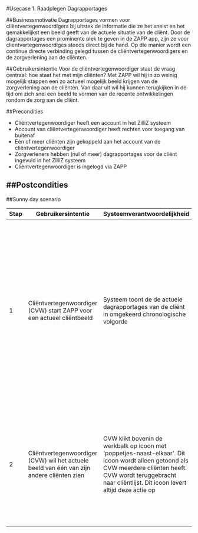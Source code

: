 #Usecase 1. Raadplegen Dagrapportages

##Businessmotivatie
Dagrapportages vormen voor cliëntvertegenwoordigers bij uitstek de informatie die ze het snelst en het gemakkelijkst een beeld geeft van de actuele situatie van de cliënt. Door de dagrapportages een prominente plek te geven in de ZAPP app, zijn ze voor clientvertegenwoordiges steeds direct bij de hand. Op die manier wordt een continue directe verbinding gelegd tussen de cliëntvertegenwoordigers en de zorgverlening aan de cliënten.

##Gebruikersintentie
Voor de cliëntvertegenwoordiger staat de vraag centraal: hoe staat het met mijn cliënten? Met ZAPP wil hij in zo weinig mogelijk stappen een zo actueel mogelijk beeld krijgen van de zorgverlening aan de cliënten. Van daar uit wil hij kunnen terugkijken in de tijd om zich snel een beeld te vormen van de recente ontwikkelingen rondom de zorg aan de cliënt.

##Precondities
- Cliëntvertegenwoordiger heeft een account in het ZilliZ systeem
- Account van cliëntvertegenwoordiger heeft rechten voor toegang van buitenaf
- Eén of meer cliënten zijn gekoppeld aan het account van de cliëntvertegenwoordiger
- Zorgverleners hebben (nul of meer) dagrapportages voor de cliënt ingevuld in het ZilliZ systeem
- Cliëntvertegenwoordiger is ingelogd via ZAPP

##Postcondities
- 

##Sunny day scenario
<table><thead><tr>
<th>Stap</th><th>Gebruikersintentie</th><th>Systeemverantwoordelijkheid</th><th>Opmerkingen</th>
</tr></thead><tbody>

<tr><td>1</td><td>
  Cliëntvertegenwoordiger (CVW) start ZAPP voor een actueel cliëntbeeld
</td><td>
  Systeem toont de de actuele dagrapportages van de cliënt in omgekeerd chronologische volgorde
</td><td>
  <ul><li><b>Besluit:</b> Alle cliënten van een cliëntvertegenwoordiger zitten binnen één bepaalde zorgboerderij; zie issue #5
  </li><li><b>Vraag:</b> hoe bepaal je als een CVW inlogt welke cliënten deze te zien krijgt van welke zorgboerderij als de CVW cliënten heeft bij meerdere zorgboerderijen?
  </li><li><b>Vraag:</b> tot hoe ver terug in de tijd worden de dagrapportages initieel opgehaald?
  </li><li><b>Voorstel:</b> knoppenbalk bovenin bevat alleen icoon 'rapportage', icoon 'contact' en icoon 'informatie'
  </li></ul>
</td></tr>

<tr><td>2</td><td>
  Cliëntvertegenwoordiger (CVW) wil het actuele beeld van één van zijn andere cliënten zien
</td><td>
  CVW klikt bovenin de werkbalk op icoon met 'poppetjes-naast-elkaar'. Dit icoon wordt alleen getoond als CVW meerdere cliënten heeft. CVW wordt teruggebracht naar cliëntlijst. Dit icoon levert altijd deze actie op
</td><td>
  <ul><li><b>Voorstel:</b> knoppenbalk bovenin bevat icoon 'poppetjes-naast-elkaar', icoon 'rapportage', icoon 'contact' en icoon 'informatie'
  </li><li><b>Besluit:</b> icoon 'rapportage' is alleen aanklikbaar als cliënt gekozen is. CVW wordt dan weer teruggebracht naar eerste beschikbare dagrapportage van gekozen cliënt.
  </li></ul>
</td></tr>

<!--
<tr><td></td><td>
</td><td>
</td><td>
</td></tr>
-->
